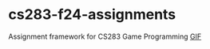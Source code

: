 # cs283-f24-assignments
Assignment framework for CS283 Game Programming
[GIF](https://github.com/user-attachments/assets/fb9bdf9b-b9d3-40f4-8c6f-35888fed36cb)
